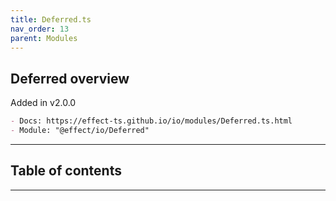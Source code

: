 ```yaml
---
title: Deferred.ts
nav_order: 13
parent: Modules
---
```


## Deferred overview

Added in v2.0.0

```md
- Docs: https://effect-ts.github.io/io/modules/Deferred.ts.html
- Module: "@effect/io/Deferred"
```

---

<h2 class="text-delta">Table of contents</h2>

---
